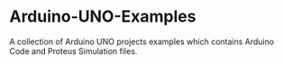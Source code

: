 # Arduino-UNO-Examples
A collection of Arduino UNO projects examples which contains Arduino Code and Proteus Simulation files.
